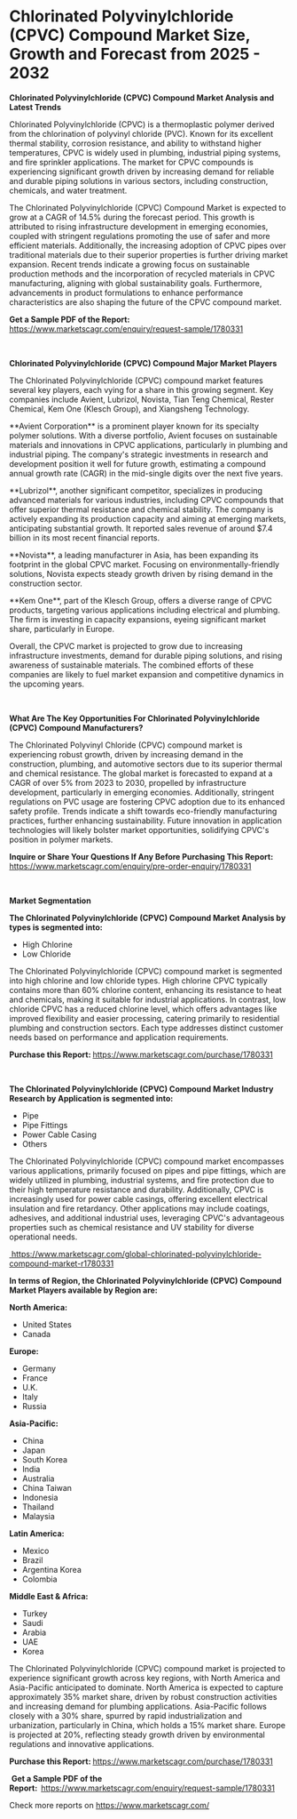 <p><h1>Chlorinated Polyvinylchloride (CPVC) Compound Market Size, Growth and Forecast from 2025 - 2032</h1></p><p><strong>Chlorinated Polyvinylchloride (CPVC) Compound Market Analysis and Latest Trends</strong></p>
<p><p>Chlorinated Polyvinylchloride (CPVC) is a thermoplastic polymer derived from the chlorination of polyvinyl chloride (PVC). Known for its excellent thermal stability, corrosion resistance, and ability to withstand higher temperatures, CPVC is widely used in plumbing, industrial piping systems, and fire sprinkler applications. The market for CPVC compounds is experiencing significant growth driven by increasing demand for reliable and durable piping solutions in various sectors, including construction, chemicals, and water treatment.</p><p>The Chlorinated Polyvinylchloride (CPVC) Compound Market is expected to grow at a CAGR of 14.5% during the forecast period. This growth is attributed to rising infrastructure development in emerging economies, coupled with stringent regulations promoting the use of safer and more efficient materials. Additionally, the increasing adoption of CPVC pipes over traditional materials due to their superior properties is further driving market expansion. Recent trends indicate a growing focus on sustainable production methods and the incorporation of recycled materials in CPVC manufacturing, aligning with global sustainability goals. Furthermore, advancements in product formulations to enhance performance characteristics are also shaping the future of the CPVC compound market.</p></p>
<p><strong>Get a Sample PDF of the Report:&nbsp;</strong> <a href="https://www.marketscagr.com/enquiry/request-sample/1780331?utm_campaign=2004&utm_medium=2&utm_source=Github&utm_content=ia&utm_term=03042025&utm_id=chlorinated-polyvinylchloride-cpvc-compound">https://www.marketscagr.com/enquiry/request-sample/1780331</a></p>
<p>&nbsp;</p>
<p><strong>Chlorinated Polyvinylchloride (CPVC) Compound Major Market Players</strong></p>
<p><p>The Chlorinated Polyvinylchloride (CPVC) compound market features several key players, each vying for a share in this growing segment. Key companies include Avient, Lubrizol, Novista, Tian Teng Chemical, Rester Chemical, Kem One (Klesch Group), and Xiangsheng Technology.</p><p>**Avient Corporation** is a prominent player known for its specialty polymer solutions. With a diverse portfolio, Avient focuses on sustainable materials and innovations in CPVC applications, particularly in plumbing and industrial piping. The company's strategic investments in research and development position it well for future growth, estimating a compound annual growth rate (CAGR) in the mid-single digits over the next five years.</p><p>**Lubrizol**, another significant competitor, specializes in producing advanced materials for various industries, including CPVC compounds that offer superior thermal resistance and chemical stability. The company is actively expanding its production capacity and aiming at emerging markets, anticipating substantial growth. It reported sales revenue of around $7.4 billion in its most recent financial reports.</p><p>**Novista**, a leading manufacturer in Asia, has been expanding its footprint in the global CPVC market. Focusing on environmentally-friendly solutions, Novista expects steady growth driven by rising demand in the construction sector.</p><p>**Kem One**, part of the Klesch Group, offers a diverse range of CPVC products, targeting various applications including electrical and plumbing. The firm is investing in capacity expansions, eyeing significant market share, particularly in Europe.</p><p>Overall, the CPVC market is projected to grow due to increasing infrastructure investments, demand for durable piping solutions, and rising awareness of sustainable materials. The combined efforts of these companies are likely to fuel market expansion and competitive dynamics in the upcoming years.</p></p>
<p>&nbsp;</p>
<p><strong>What Are The Key Opportunities For Chlorinated Polyvinylchloride (CPVC) Compound Manufacturers?</strong></p>
<p><p>The Chlorinated Polyvinyl Chloride (CPVC) compound market is experiencing robust growth, driven by increasing demand in the construction, plumbing, and automotive sectors due to its superior thermal and chemical resistance. The global market is forecasted to expand at a CAGR of over 5% from 2023 to 2030, propelled by infrastructure development, particularly in emerging economies. Additionally, stringent regulations on PVC usage are fostering CPVC adoption due to its enhanced safety profile. Trends indicate a shift towards eco-friendly manufacturing practices, further enhancing sustainability. Future innovation in application technologies will likely bolster market opportunities, solidifying CPVC's position in polymer markets.</p></p>
<p><strong>Inquire or Share Your Questions If Any Before Purchasing This Report:</strong> <a href="https://www.marketscagr.com/enquiry/pre-order-enquiry/1780331?utm_campaign=2004&utm_medium=2&utm_source=Github&utm_content=ia&utm_term=03042025&utm_id=chlorinated-polyvinylchloride-cpvc-compound">https://www.marketscagr.com/enquiry/pre-order-enquiry/1780331</a></p>
<p>&nbsp;</p>
<p><strong>Market Segmentation</strong></p>
<p><strong>The Chlorinated Polyvinylchloride (CPVC) Compound Market Analysis by types is segmented into:</strong></p>
<p><ul><li>High Chlorine</li><li>Low Chloride</li></ul></p>
<p><p>The Chlorinated Polyvinylchloride (CPVC) compound market is segmented into high chlorine and low chloride types. High chlorine CPVC typically contains more than 60% chlorine content, enhancing its resistance to heat and chemicals, making it suitable for industrial applications. In contrast, low chloride CPVC has a reduced chlorine level, which offers advantages like improved flexibility and easier processing, catering primarily to residential plumbing and construction sectors. Each type addresses distinct customer needs based on performance and application requirements.</p></p>
<p><strong>Purchase this Report:&nbsp;</strong><a href="https://www.marketscagr.com/purchase/1780331?utm_campaign=2004&utm_medium=2&utm_source=Github&utm_content=ia&utm_term=03042025&utm_id=chlorinated-polyvinylchloride-cpvc-compound">https://www.marketscagr.com/purchase/1780331</a></p>
<p>&nbsp;</p>
<p><strong>The Chlorinated Polyvinylchloride (CPVC) Compound Market Industry Research by Application is segmented into:</strong></p>
<p><ul><li>Pipe</li><li>Pipe Fittings</li><li>Power Cable Casing</li><li>Others</li></ul></p>
<p><p>The Chlorinated Polyvinylchloride (CPVC) compound market encompasses various applications, primarily focused on pipes and pipe fittings, which are widely utilized in plumbing, industrial systems, and fire protection due to their high temperature resistance and durability. Additionally, CPVC is increasingly used for power cable casings, offering excellent electrical insulation and fire retardancy. Other applications may include coatings, adhesives, and additional industrial uses, leveraging CPVC's advantageous properties such as chemical resistance and UV stability for diverse operational needs.</p></p>
<p><a href="https://www.marketscagr.com/global-chlorinated-polyvinylchloride-compound-market-r1780331?utm_campaign=2004&utm_medium=2&utm_source=Github&utm_content=ia&utm_term=03042025&utm_id=chlorinated-polyvinylchloride-cpvc-compound">&nbsp;https://www.marketscagr.com/global-chlorinated-polyvinylchloride-compound-market-r1780331</a></p>
<p><strong>In terms of Region, the Chlorinated Polyvinylchloride (CPVC) Compound Market Players available by Region are:</strong></p>
<p>
    <p> <strong> North America: </strong>
        <ul>
            <li>United States</li>
            <li>Canada</li>
        </ul>
        </p> 
    <p> <strong> Europe: </strong>
        <ul>
            <li>Germany</li>
            <li>France</li>
            <li>U.K.</li>
            <li>Italy</li>
            <li>Russia</li>
        </ul>
        </p> 
    <p> <strong> Asia-Pacific: </strong>
        <ul>
            <li>China</li>
            <li>Japan</li>
            <li>South Korea</li>
            <li>India</li>
            <li>Australia</li>
            <li>China Taiwan</li>
            <li>Indonesia</li>
            <li>Thailand</li>
            <li>Malaysia</li>
        </ul>
        </p> 
    <p> <strong> Latin America: </strong>
        <ul>
            <li>Mexico</li>
            <li>Brazil</li>
            <li>Argentina Korea</li>
            <li>Colombia</li>
        </ul>
        </p> 
    <p> <strong> Middle East & Africa: </strong>
        <ul>
            <li>Turkey</li>
            <li>Saudi</li>
            <li>Arabia</li>
            <li>UAE</li>
            <li>Korea</li>
        </ul>
    </p>
    </p>
<p><p>The Chlorinated Polyvinylchloride (CPVC) compound market is projected to experience significant growth across key regions, with North America and Asia-Pacific anticipated to dominate. North America is expected to capture approximately 35% market share, driven by robust construction activities and increasing demand for plumbing applications. Asia-Pacific follows closely with a 30% share, spurred by rapid industrialization and urbanization, particularly in China, which holds a 15% market share. Europe is projected at 20%, reflecting steady growth driven by environmental regulations and innovative applications.</p></p>
<p><strong>Purchase this Report: </strong><a href="https://www.marketscagr.com/purchase/1780331?utm_campaign=2004&utm_medium=2&utm_source=Github&utm_content=ia&utm_term=03042025&utm_id=chlorinated-polyvinylchloride-cpvc-compound">https://www.marketscagr.com/purchase/1780331</a></p>
<p>&nbsp;<strong>Get a Sample PDF of the Report:&nbsp;&nbsp;</strong><a href="https://www.marketscagr.com/enquiry/request-sample/1780331?utm_campaign=2004&utm_medium=2&utm_source=Github&utm_content=ia&utm_term=03042025&utm_id=chlorinated-polyvinylchloride-cpvc-compound">https://www.marketscagr.com/enquiry/request-sample/1780331</a></p>
<p><strong></strong></p>
<p>Check more reports on <a href="https://www.marketscagr.com/?utm_campaign=2004&utm_medium=2&utm_source=Github&utm_content=ia&utm_term=03042025&utm_id=chlorinated-polyvinylchloride-cpvc-compound">https://www.marketscagr.com/</a></p>